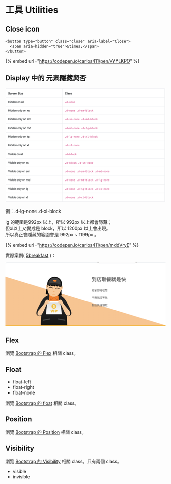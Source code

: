# 工具 Utilities

## Close icon

```markup
<button type="button" class="close" aria-label="Close">
  <span aria-hidden="true">&times;</span>
</button>
```

{% embed url="https://codepen.io/carlos411/pen/vYYLKPO" %}

## Display 中的 元素隱藏與否

![](../../.gitbook/assets/display_hide.png)

例：.d-lg-none .d-xl-block

lg 的範圍是992px 以上，所以 992px 以上都會隱藏；  
但xl以上又變成是 block，所以 1200px 以上會出現。  
所以真正會隱藏的範圍會是 992px ~ 1199px 。

{% embed url="https://codepen.io/carlos411/pen/mddVryE" %}

實際案例\( [5breakfast](https://5breakfast.com/) \)：

![](../../.gitbook/assets/dao-dian-qu-can-jiu-shi-kuai-tu-shi.png)

## Flex

瀏覽 [Bootstrap 的 Flex](https://getbootstrap.com/docs/4.3/utilities/flex/) 相關 class。

## Float

* float-left
* float-right
* float-none

瀏覽 [Bootstrap 的 float](https://getbootstrap.com/docs/4.3/utilities/float/) 相關 class。

## Position

瀏覽 [Bootstrap 的 Position](https://getbootstrap.com/docs/4.3/utilities/position/) 相關 class。

## Visibility

瀏覽 [Bootstrap 的 Visibility](https://getbootstrap.com/docs/4.3/utilities/visibility/) 相關 class。只有兩個 class。

* visible
* invisible

